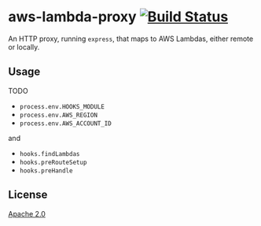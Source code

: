 # aws-lambda-proxy [![Build Status][2]][1]

An HTTP proxy, running `express`, that maps to AWS Lambdas, either remote or locally.


## Usage

TODO

* `process.env.HOOKS_MODULE`
* `process.env.AWS_REGION`
* `process.env.AWS_ACCOUNT_ID`

and

* `hooks.findLambdas`
* `hooks.preRouteSetup`
* `hooks.preHandle`


## License

[Apache 2.0](LICENSE)


  [1]: https://travis-ci.com/rokmoln/aws-lambda-proxy
  [2]: https://travis-ci.com/rokmoln/aws-lambda-proxy.svg?branch=master
